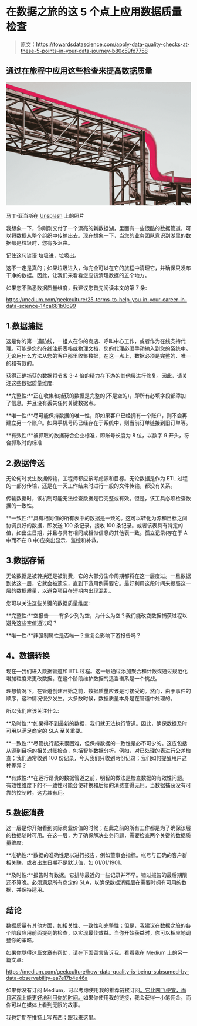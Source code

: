 # 在数据之旅的这 5 个点上应用数据质量检查

> 原文：<https://towardsdatascience.com/apply-data-quality-checks-at-these-5-points-in-your-data-journey-b80c59fd7758>

## 通过在旅程中应用这些检查来提高数据质量

![](img/6762425d51148bdfc7559f63ee722748.png)

马丁·亚当斯在 [Unsplash](https://unsplash.com?utm_source=medium&utm_medium=referral) 上的照片

我想象一下，你刚刚交付了一个漂亮的新数据湖，里面有一些很酷的数据管道，可以将数据从整个组织中传输出去。现在想象一下，当您的业务团队意识到湖里的数据都是垃圾时，您有多沮丧。

记住这句谚语:垃圾进，垃圾出。

这不一定是真的；如果垃圾进入，你完全可以在它的旅程中清理它，并确保只发布干净的数据。因此，让我们来看看您应该清理数据的五个地方。

如果您不熟悉数据质量维度，我建议您首先阅读本文的第 7 条:

<https://medium.com/geekculture/25-terms-to-help-you-in-your-career-in-data-science-14ca681b0699>  

## 1.数据捕捉

这是你的第一道防线，一组人在你的商店、呼叫中心工作，或者作为在线支持代理。可能是您的在线注册表格或物理文档，您的代理必须手动输入到您的系统中。无论用什么方法从您的客户那里收集数据，在这一点上，数据必须是完整的、唯一的和有效的。

获得正确捕获的数据将节省 3-4 倍的精力在下游的其他层进行修复。因此，请关注这些数据质量维度:

**完整性:**正在收集和捕获的数据是完整的(不是空的)，即所有必填字段都添加了信息，并且没有丢失任何关键数据点。

**唯一性:**尽可能保持数据的唯一性，即如果客户已经拥有一个账户，则不会再建立另一个账户。如果手机号码已经存在于系统中，则当前订单链接到旧订单等。

**有效性:**被抓取的数据符合企业标准，即账号长度为 8 位，以数字 9 开头，符合抓取时的标准

## 2.数据传送

无论何时发生数据传输，工程师都应该考虑源和目标。无论数据是作为 ETL 过程的一部分传输，还是在一天工作结束时进行一般的文件传输，都没有关系。

传输数据时，该机制可能无法检查数据是否完整或有效。但是，该工具必须检查数据的一致性。

**一致性:**具有相同值的所有表中的数据是一致的。这可以转化为源和目标之间协调良好的数据，即发送 100 条记录，接收 100 条记录。或者该表具有特定的值，如出生日期，并且与具有相同或相似信息的其他表一致。孤立记录(存在于 A 中而不在 B 中)应突出显示、监控和补救。

## 3.数据存储

无论数据是被转换还是被消费，它的大部分生命周期都将在这一层度过。一旦数据到达这一层，它就会被遗忘，直到下游用例需要它。最好利用这段时间来提高这一层的数据质量，以避免项目在短期内出现混乱。

您可以关注这些关键的数据质量维度:

**完整性:**空报告——有多少列为空，为什么为空？我们能改变数据捕获过程以避免这些空值通过吗？

**唯一性:**非强制属性是否唯一？重复会影响下游报告吗？

## **4。数据转换**

现在—我们进入数据管道和 ETL 过程。这一层通过添加聚合和计数或通过规范化增加粒度来更改数据。在这个阶段维护数据的适当谱系是一个挑战。

理想情况下，在管道创建开始之前，数据质量应该是可接受的。然而，由于事件的顺序，这种情况很少发生。大多数时候，数据质量本身是在管道中处理的。

所以我们应该关注什么:

**及时性:**如果得不到最新的数据，我们就无法执行管道。因此，确保数据及时可用以满足商定的 SLA 至关重要。

**一致性:**尽管执行起来很困难，但保持数据的一致性是必不可少的。这应包括从源到目标的相关对账检查，包括智能数据分析。例如，对已处理的表进行公差检查；我们通常收到 100 份记录，今天我们只收到两份记录；我们如何提醒用户这种差异？

**有效性:**在运行昂贵的数据管道之前，明智的做法是检查数据的有效性问题。有效性维度下的不一致性可能会使转换和后续的消费变得无用。当数据捕获没有可靠的控制时，这尤其有用。

## 5.数据消费

这一层是你开始看到实际商业价值的时候；在此之前的所有工作都是为了确保该层的数据随时可用。在这一层，为了确保解决业务问题，需要检查两个关键的数据质量维度:

**准确性:**数据的准确性足以进行报告，例如董事会指标。帐号与正确的客户群相关联，或者出生日期不是默认值，如 01/01/1901。

**及时性:**报告时有数据。它排除最近的一些记录并不早。错过报告的最后期限还不算晚。必须满足所有商定的 SLA，以确保数据消费层在需要时拥有可用的数据，并保持适用。

## 结论

数据质量有其他方面，如相关性、一致性和完整性；但是，我建议在数据之旅的各个阶段应用前面提到的检查，以实现最佳效益。当你开始获益时，你可以相应地调整你的策略。

如果你觉得这篇文章有帮助，请在下面留言告诉我。看看我在 Medium 上的另一篇文章:

<https://medium.com/geekculture/how-data-quality-is-being-subsumed-by-data-observability-ea7e17b4e46a>  

如果你没有订阅 Medium，可以考虑使用我的推荐链接订阅[。它比网飞便宜，而且客观上能更好地利用你的时间。](https://hanzalaqureshi.medium.com/membership)如果你使用我的链接，我会获得一小笔佣金，而你可以在媒体上看到无限的故事。

我也定期在推特上写东西；跟我来这里。